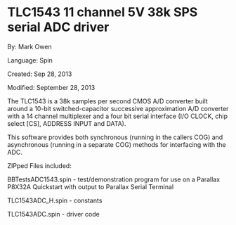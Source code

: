 # TLC1543 11 channel 5V 38k SPS serial ADC driver

By: Mark Owen

Language: Spin

Created: Sep 28, 2013

Modified: September 28, 2013

The TLC1543 is a 38k samples per second CMOS A/D converter built around a 10-bit switched-capacitor successive approximation A/D converter with a 14 channel multiplexer and a four bit serial interface (I/O CLOCK, chip select \[CS\], ADDRESS INPUT and DATA).

This software provides both synchronous (running in the callers COG) and asynchronous (running in a separate COG) methods for interfacing with the ADC.

ZIPped Files included:

BBTestsADC1543.spin - test/demonstration program for use on a Parallax P8X32A Quickstart with output to Parallax Serial Terminal

TLC1543ADC\_H.spin - constants

TLC1543ADC.spin - driver code
